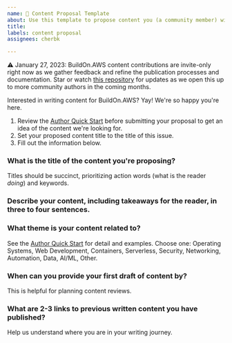 ```yaml
---
name: 📝 Content Proposal Template
about: Use this template to propose content you (a community member) will write for BuildOn.AWS.
title: 
labels: content proposal
assignees: cherbk

---
```


:warning: January 27, 2023: BuildOn.AWS content contributions are invite-only right now as we gather feedback and refine the publication processes and documentation. Star or watch [this repository](https://github.com/build-on-aws/content/) for updates as we open this up to more community authors in the coming months.

Interested in writing content for BuildOn.AWS? Yay! We're so happy you're here.

1. Review the [Author Quick Start](https://github.com/build-on-aws/content/blob/main/AUTHOR_QUICK_START.md) before submitting your proposal to get an idea of the content we're looking for.
2. Set your proposed content title to the title of this issue.
3. Fill out the information below.

### What is the title of the content you're proposing?
Titles should be succinct, prioritizing action words (what is the reader *doing*) and keywords.

### Describe your content, including takeaways for the reader, in three to four sentences.

### What theme is your content related to?
See the [Author Quick Start](https://github.com/build-on-aws/content/blob/main/AUTHOR_QUICK_START.md) for detail and examples. Choose one: Operating Systems, Web Development, Containers, Serverless, Security, Networking, Automation, Data, AI/ML, Other.

### When can you provide your first draft of content by?
This is helpful for planning content reviews.

### What are 2-3 links to previous written content you have published?
Help us understand where you are in your writing journey.